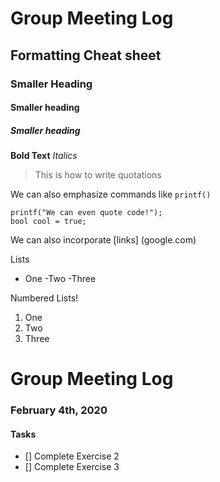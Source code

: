 # Group Meeting Log
## Formatting Cheat sheet

### Smaller Heading
#### Smaller heading
##### Smaller heading

**Bold Text**
*Italics*
> This is how to write quotations

We can also emphasize commands like `printf()`

```
printf("We can even quote code!");
bool cool = true;

```

We can also incorporate [links] (google.com)

Lists
- One
-Two 
-Three

Numbered Lists!
1. One 
2. Two
3. Three




# Group Meeting Log

### February 4th, 2020
#### Tasks
- [] Complete Exercise 2
- [] Complete Exercise 3
